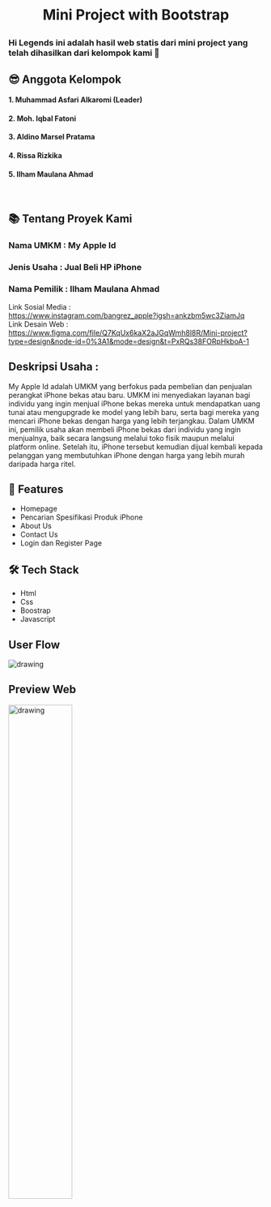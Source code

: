 
# <p align="center">Mini Project with Bootstrap</p>

### Hi Legends ini adalah hasil web statis dari mini project yang telah dihasilkan dari kelompok kami 👋
## 😎 Anggota Kelompok
#### 1. Muhammad Asfari Alkaromi (Leader)
#### 2. Moh. Iqbal Fatoni
#### 3. Aldino Marsel Pratama 
#### 4. Rissa Rizkika
#### 5. Ilham Maulana Ahmad

<br/>

## 📚 Tentang Proyek Kami

### Nama UMKM : My Apple Id <br/>
### Jenis Usaha : Jual Beli HP iPhone <br/>
### Nama Pemilik : Ilham Maulana Ahmad <br/>
Link Sosial Media : <br/> https://www.instagram.com/bangrez_apple?igsh=ankzbm5wc3ZiamJq <br/>
Link Desain Web : <br/>https://www.figma.com/file/Q7KqUx6kaX2aJGqWmh8l8R/Mini-project?type=design&node-id=0%3A1&mode=design&t=PxRQs38FORpHkboA-1 <br/>

## Deskripsi Usaha :   
My Apple Id adalah UMKM yang berfokus pada pembelian dan penjualan perangkat iPhone bekas atau baru. UMKM ini menyediakan layanan bagi individu yang ingin menjual iPhone bekas mereka untuk mendapatkan uang tunai atau mengupgrade ke model yang lebih baru, serta bagi mereka yang mencari iPhone bekas dengan harga yang lebih terjangkau.
Dalam UMKM ini, pemilik usaha akan membeli iPhone bekas dari individu yang ingin menjualnya, baik secara langsung melalui toko fisik maupun melalui platform online. Setelah itu, iPhone tersebut kemudian dijual kembali kepada pelanggan yang membutuhkan iPhone dengan harga yang lebih murah daripada harga ritel.


    
## 🧐 Features    
- Homepage
- Pencarian Spesifikasi Produk iPhone
- About Us
- Contact Us
- Login dan Register Page
        
## 🛠️ Tech Stack
- Html
- Css
- Boostrap
- Javascript

##  User Flow

<img src="https://i.imgur.com/SUofl6c.png" alt="drawing"/>

## Preview Web

<img src="https://i.imgur.com/YR2EN2o.png" alt="drawing" width="50%" position="center"/>

